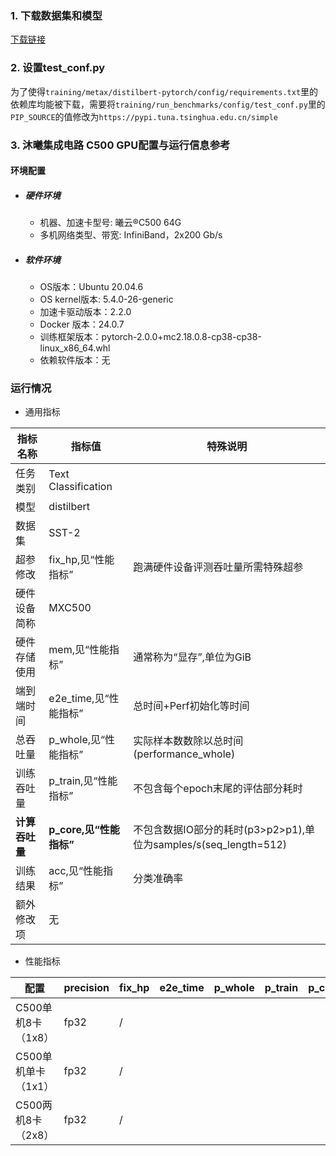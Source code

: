 ### 1. 下载数据集和模型
[下载链接](https://bd.bcebos.com/klx-pytorch-ipipe-bd/flagperf/datasets/distilbert_train.tar) 

### 2. 设置test_conf.py

为了使得`training/metax/distilbert-pytorch/config/requirements.txt`里的依赖库均能被下载，需要将`training/run_benchmarks/config/test_conf.py`里的`PIP_SOURCE`的值修改为`https://pypi.tuna.tsinghua.edu.cn/simple`

###  3. 沐曦集成电路 C500 GPU配置与运行信息参考
#### 环境配置
- ##### 硬件环境
    - 机器、加速卡型号: 曦云®C500 64G
    - 多机网络类型、带宽: InfiniBand，2x200 Gb/s
- ##### 软件环境
   - OS版本：Ubuntu 20.04.6
   - OS kernel版本:  5.4.0-26-generic
   - 加速卡驱动版本：2.2.0
   - Docker 版本：24.0.7
   - 训练框架版本：pytorch-2.0.0+mc2.18.0.8-cp38-cp38-linux_x86_64.whl
   - 依赖软件版本：无

### 运行情况

* 通用指标

| 指标名称       | 指标值                  | 特殊说明                                                         |
| -------------- | ----------------------- | ---------------------------------------------------------------- |
| 任务类别       | Text Classification     |                                                                  |
| 模型           | distilbert              |                                                                  |
| 数据集         | SST-2                   |                                                                  |
| 超参修改       | fix_hp,见“性能指标”     | 跑满硬件设备评测吞吐量所需特殊超参                               |
| 硬件设备简称   | MXC500            |                                                                  |
| 硬件存储使用   | mem,见“性能指标”        | 通常称为“显存”,单位为GiB                                         |
| 端到端时间     | e2e_time,见“性能指标”   | 总时间+Perf初始化等时间                                          |
| 总吞吐量       | p_whole,见“性能指标”    | 实际样本数数除以总时间(performance_whole)                        |
| 训练吞吐量     | p_train,见“性能指标”    | 不包含每个epoch末尾的评估部分耗时                                |
| **计算吞吐量** | **p_core,见“性能指标”** | 不包含数据IO部分的耗时(p3>p2>p1),单位为samples/s(seq_length=512) |
| 训练结果       | acc,见“性能指标”        | 分类准确率                                                       |
| 额外修改项     | 无                      |                                                                  |

* 性能指标

| 配置                | precision | fix_hp           | e2e_time | p_whole | p_train | p_core | acc   | mem       |
| ------------------- | --------- | ---------------- | -------- | ------- | ------- | ------ | ----- | --------- |
| C500单机8卡（1x8）  | fp32      | /           |    |  |   | | 0.908 | 37.0/64.0 |
| C500单机单卡（1x1） | fp32      | /           |   |   |    | |  | 35.1/64.0 |
| C500两机8卡（2x8）  | fp32      | /          |      |   |  | | | 36.7/64.0 |
